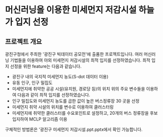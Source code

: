 # 머신러닝을 이용한 미세먼지 저감시설 하늘가 입지 선정
## 프로젝트 개요
광진구청에서 주최한 '광진구 빅데이터 공모전'에 출품한 프로젝트입니다. 여러 머신러닝 기법들을 이용하여 야외 미세먼지 저감시설의 최적 입지를 선정하였습니다. 최적 입지 선정을 위한 feature는 다음과 같습니다.
* 광진구 내의 국지적 미세먼지 농도(S-dot 데이터 이용)
* 유동 인구, 인구 밀집도
* 미세먼지에 취약한 공공 시설(유치원, 경로당 등)의 위치
위의 주요 변수들을 이용하여 다음과 같이 최적 입지를 선정하였습니다.
* 인구 밀집도와 미세먼지 농도를 곱한 값이 높은 버스정류장 30 곳을 선정
* 미세먼지 취약 시설의 위치를 변수로 이용하여 클러스터링
* 미세먼지에 취약한 클러스터를 수요포인트로 설정하고, 20개의 버스 정류장을 후보 입지하여 MCLP 알고리즘 이용

구체적인 방법론은 '광진구 미세먼지 저감시설.ppt.pptx에서 확인 가능합니다.





